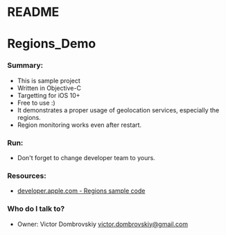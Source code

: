 # README #

# Regions_Demo #

### Summary:
* This is sample project
* Written in Objective-C
* Targetting for iOS 10+
* Free to use :)
* It demonstrates a proper usage of geolocation services, especially the regions.
* Region monitoring works even after restart.

### Run:
* Don't forget to change developer team to yours.

### Resources:
* [developer.apple.com - Regions sample code](https://developer.apple.com/library/content/samplecode/Regions/Introduction/Intro.html)

### Who do I talk to? ###

* Owner: Victor Dombrovskiy victor.dombrovskiy@gmail.com